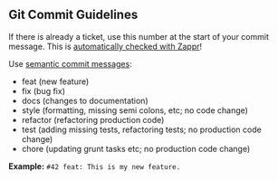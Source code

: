 ## Git Commit Guidelines

If there is already a ticket, use this number at the start of your commit message. This is [automatically checked with Zappr](https://zappr.readthedocs.org/en/latest/setup/#commit-messages)!

Use [semantic commit messages](http://seesparkbox.com/foundry/semantic_commit_messages):

* feat (new feature)
* fix (bug fix)
* docs (changes to documentation)
* style (formatting, missing semi colons, etc; no code change)
* refactor (refactoring production code)
* test (adding missing tests, refactoring tests; no production code change)
* chore (updating grunt tasks etc; no production code change)

**Example:** `#42 feat: This is my new feature.` 
